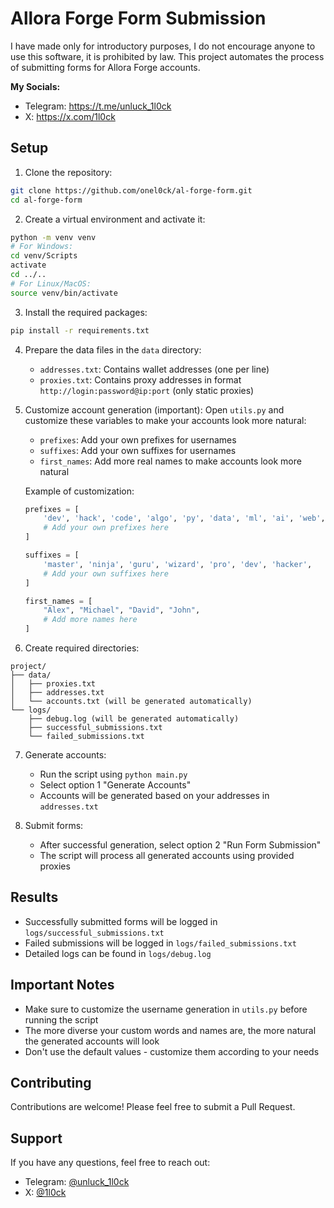 # Allora Forge Form Submission

I have made only for introductory purposes, I do not encourage anyone to use this software, it is prohibited by law. This project automates the process of submitting forms for Allora Forge accounts.

**My Socials:**
- Telegram: https://t.me/unluck_1l0ck
- X: https://x.com/1l0ck

## Setup

1. Clone the repository:
```bash
git clone https://github.com/onel0ck/al-forge-form.git
cd al-forge-form
```

2. Create a virtual environment and activate it:
```bash
python -m venv venv
# For Windows:
cd venv/Scripts
activate
cd ../..
# For Linux/MacOS:
source venv/bin/activate
```

3. Install the required packages:
```bash
pip install -r requirements.txt
```

4. Prepare the data files in the `data` directory:
   * `addresses.txt`: Contains wallet addresses (one per line)
   * `proxies.txt`: Contains proxy addresses in format `http://login:password@ip:port` (only static proxies)

5. Customize account generation (important):
   Open `utils.py` and customize these variables to make your accounts look more natural:
   * `prefixes`: Add your own prefixes for usernames
   * `suffixes`: Add your own suffixes for usernames
   * `first_names`: Add more real names to make accounts look more natural
   
   Example of customization:
   ```python
   prefixes = [
       'dev', 'hack', 'code', 'algo', 'py', 'data', 'ml', 'ai', 'web',
       # Add your own prefixes here
   ]
   
   suffixes = [
       'master', 'ninja', 'guru', 'wizard', 'pro', 'dev', 'hacker',
       # Add your own suffixes here
   ]
   
   first_names = [
       "Alex", "Michael", "David", "John",
       # Add more names here
   ]
   ```

6. Create required directories:
```
project/
├── data/
│   ├── proxies.txt
│   ├── addresses.txt
│   └── accounts.txt (will be generated automatically)
└── logs/
    ├── debug.log (will be generated automatically)
    ├── successful_submissions.txt
    └── failed_submissions.txt
```

7. Generate accounts:
   * Run the script using `python main.py`
   * Select option 1 "Generate Accounts"
   * Accounts will be generated based on your addresses in `addresses.txt`

8. Submit forms:
   * After successful generation, select option 2 "Run Form Submission"
   * The script will process all generated accounts using provided proxies

## Results
* Successfully submitted forms will be logged in `logs/successful_submissions.txt`
* Failed submissions will be logged in `logs/failed_submissions.txt`
* Detailed logs can be found in `logs/debug.log`

## Important Notes
* Make sure to customize the username generation in `utils.py` before running the script
* The more diverse your custom words and names are, the more natural the generated accounts will look
* Don't use the default values - customize them according to your needs

## Contributing
Contributions are welcome! Please feel free to submit a Pull Request.

## Support
If you have any questions, feel free to reach out:
* Telegram: [@unluck_1l0ck](https://t.me/unluck_1l0ck)
* X: [@1l0ck](https://x.com/1l0ck)
